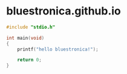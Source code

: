 # bluestronica.github.io
```c
#include "stdio.h"

int main(void)
{
    printf("hello bluestronica!");

    return 0;
}
```